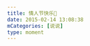 ```yaml
---
title: 情人节快乐🌹
date: 2015-02-14 13:08:38
mCategories: [说说]
type: moment
---
```


<div id="pics-20150214130838"></div>

<script>
var data = [
    {"link": "2015-02-14_000000.webp", "type": "shuoshuo"}
];
picsRender(data, "pics-20150214130838");
</script>
